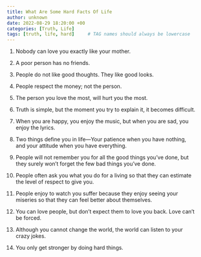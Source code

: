 ```yaml
---
title: What Are Some Hard Facts Of Life
author: unknown 
date: 2022-08-29 18:20:00 +00
categories: [Truth, Life]
tags: [truth, life, hard]     # TAG names should always be lowercase
---
```


1. Nobody can love you exactly like your mother.

2. A poor person has no friends.

3. People do not like good thoughts. They like good looks.

4. People respect the money; not the person.

5. The person you love the most, will hurt you the most.

6. Truth is simple, but the moment you try to explain it, it becomes difficult.

7. When you are happy, you enjoy the music, but when you are sad, you enjoy the lyrics.

8. Two things define you in life—Your patience when you have nothing, and your attitude when you have everything.

9. People will not remember you for all the good things you’ve done, but they surely won’t forget the few bad things you’ve done.

10. People often ask you what you do for a living so that they can estimate the level of respect to give you.

11. People enjoy to watch you suffer because they enjoy seeing your miseries so that they can feel better about themselves.

12. You can love people, but don’t expect them to love you back. Love can’t be forced.

13. Although you cannot change the world, the world can listen to your crazy jokes.

14. You only get stronger by doing hard things.
